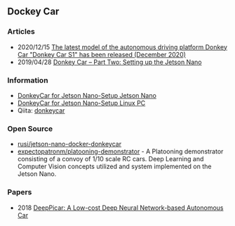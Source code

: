## Dockey Car


### Articles
- 2020/12/15 [The latest model of the autonomous driving platform Donkey Car "Donkey Car S1" has been released (December 2020)](https://www.tegakari.net/en/2020/12/donkey-car-s1/)
- 2019/04/28 [Donkey Car – Part Two: Setting up the Jetson Nano](https://theamateurengineersg.wordpress.com/2019/04/28/donkey-car-part-two-setting-up-the-jetson-nano/)


### Information
- [DonkeyCar for Jetson Nano-Setup Jetson Nano](https://www.waveshare.com/wiki/DonkeyCar_for_Jetson_Nano-Setup_Jetson_Nano)
- [DonkeyCar for Jetson Nano-Setup Linux PC](http://www.spotpear.com/index/study/detail/id/361.html)
- Qiita: [donkeycar](https://qiita.com/tags/donkeycar)


### Open Source
- [rusi/jetson-nano-docker-donkeycar](https://github.com/rusi/jetson-nano-docker-donkeycar)
- [expectopatronm/platooning-demonstrator](https://github.com/expectopatronm/platooning-demonstrator) - A Platooning demonstrator consisting of a convoy of     1/10 scale RC cars. Deep Learning and Computer Vision concepts utilized and system implemented on the Jetson Nano.


### Papers
- 2018 [DeepPicar: A Low-cost Deep Neural Network-based Autonomous Car](https://arxiv.org/pdf/1712.08644.pdf)
